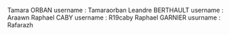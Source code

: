 Tamara ORBAN username : Tamaraorban
Leandre BERTHAULT username : Araawn
Raphael CABY username : R19caby
Raphael GARNIER usurname : Rafarazh